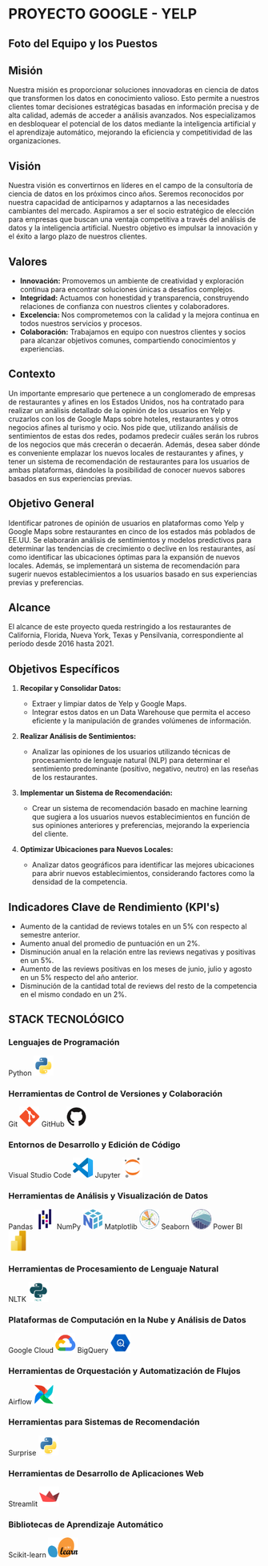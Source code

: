 # PROYECTO   GOOGLE - YELP

## **Foto del Equipo y los Puestos**
<!-- Aquí puedes agregar la imagen del equipo -->
<!-- ![Foto del Equipo](ruta/a/la/foto.jpg) -->
<!-- Especifica los puestos en el equipo, por ejemplo: -->
<!-- - **Nombre** - Puesto -->
<!-- - **Nombre** - Puesto -->



## Misión

Nuestra misión es proporcionar soluciones innovadoras en ciencia de datos que transformen los datos en conocimiento valioso. Esto permite a nuestros clientes tomar decisiones estratégicas basadas en información precisa y de alta calidad, además de acceder a análisis avanzados. Nos especializamos en desbloquear el potencial de los datos mediante la inteligencia artificial y el aprendizaje automático, mejorando la eficiencia y competitividad de las organizaciones.



## Visión

Nuestra visión es convertirnos en líderes en el campo de la consultoría de ciencia de datos en los próximos cinco años. Seremos reconocidos por nuestra capacidad de anticiparnos y adaptarnos a las necesidades cambiantes del mercado. Aspiramos a ser el socio estratégico de elección para empresas que buscan una ventaja competitiva a través del análisis de datos y la inteligencia artificial. Nuestro objetivo es impulsar la innovación y el éxito a largo plazo de nuestros clientes.



## Valores

- **Innovación:** Promovemos un ambiente de creatividad y exploración continua para encontrar soluciones únicas a desafíos complejos.
- **Integridad:** Actuamos con honestidad y transparencia, construyendo relaciones de confianza con nuestros clientes y colaboradores.
- **Excelencia:** Nos comprometemos con la calidad y la mejora continua en todos nuestros servicios y procesos.
- **Colaboración:** Trabajamos en equipo con nuestros clientes y socios para alcanzar objetivos comunes, compartiendo conocimientos y experiencias.



## Contexto

Un importante empresario que pertenece a un conglomerado de empresas de restaurantes y afines en los Estados Unidos, nos ha contratado para realizar un análisis detallado de la opinión de los usuarios en Yelp y cruzarlos con los de Google Maps sobre hoteles, restaurantes y otros negocios afines al turismo y ocio. Nos pide que, utilizando análisis de sentimientos de estas dos redes, podamos predecir cuáles serán los rubros de los negocios que más crecerán o decaerán. Además, desea saber dónde es conveniente emplazar los nuevos locales de restaurantes y afines, y tener un sistema de recomendación de restaurantes para los usuarios de ambas plataformas, dándoles la posibilidad de conocer nuevos sabores basados en sus experiencias previas.



## Objetivo General

Identificar patrones de opinión de usuarios en plataformas como Yelp y Google Maps sobre restaurantes en cinco de los estados más poblados de EE.UU. Se elaborarán análisis de sentimientos y modelos predictivos para determinar las tendencias de crecimiento o declive en los restaurantes, así como identificar las ubicaciones óptimas para la expansión de nuevos locales. Además, se implementará un sistema de recomendación para sugerir nuevos establecimientos a los usuarios basado en sus experiencias previas y preferencias.



## Alcance

El alcance de este proyecto queda restringido a los restaurantes de California, Florida, Nueva York, Texas y Pensilvania, correspondiente al período desde 2016 hasta 2021.



## Objetivos Específicos

1. **Recopilar y Consolidar Datos:**
   - Extraer y limpiar datos de Yelp y Google Maps.
   - Integrar estos datos en un Data Warehouse que permita el acceso eficiente y la manipulación de grandes volúmenes de información.

2. **Realizar Análisis de Sentimientos:**
   - Analizar las opiniones de los usuarios utilizando técnicas de procesamiento de lenguaje natural (NLP) para determinar el sentimiento predominante (positivo, negativo, neutro) en las reseñas de los restaurantes.

3. **Implementar un Sistema de Recomendación:**
   - Crear un sistema de recomendación basado en machine learning que sugiera a los usuarios nuevos establecimientos en función de sus opiniones anteriores y preferencias, mejorando la experiencia del cliente.

4. **Optimizar Ubicaciones para Nuevos Locales:**
   - Analizar datos geográficos para identificar las mejores ubicaciones para abrir nuevos establecimientos, considerando factores como la densidad de la competencia.



## Indicadores Clave de Rendimiento (KPI's)

- Aumento de la cantidad de reviews totales en un 5% con respecto al semestre anterior.
- Aumento anual del promedio de puntuación en un 2%.
- Disminución anual en la relación entre las reviews negativas y positivas en un 5%.
- Aumento de las reviews positivas en los meses de junio, julio y agosto en un 5% respecto del año anterior.
- Disminución de la cantidad total de reviews del resto de la competencia en el mismo condado en un 2%.



## STACK TECNOLÓGICO

### Lenguajes de Programación
Python <img src="img/python-original.svg" title="Python" alt="Python" width="40" height="40"/>

### Herramientas de Control de Versiones y Colaboración
Git <img src="img/git-original.svg" title="Git" alt="Git" width="40" height="40"/>
GitHub <img src="img/github-original.svg" title="GitHub" alt="Git" width="40" height="40"/>

### Entornos de Desarrollo y Edición de Código
Visual Studio Code <img src="img/vscode-original.svg" title="VsCode" alt="Git" width="40" height="40"/>
Jupyter <img src="img/jupyter-original.svg" title="Jupyter" alt="Git" width="40" height="40"/>

### Herramientas de Análisis y Visualización de Datos
Pandas <img src="img/pandas-original.svg" title="Pandas" alt="Git" width="40" height="40"/>
NumPy <img src="img/numpy-original.svg" title="Numpy" alt="Git" width="40" height="40"/>
Matplotlib <img src="img/matplotlib-original.svg" title="Matplotlib" alt="Git" width="40" height="40"/>
Seaborn <img src="img/seaborn-icon.svg" title="Seaborn" alt="Git" width="40" height="40"/>
Power BI <img src="img/powerbi.svg" title="PowerBi" alt="Git" width="40" height="40"/>

### Herramientas de Procesamiento de Lenguaje Natural
NLTK <img src="img/NLTK-85.webp" title="NLTK" alt="NLTK" width="40" height="40"/>

### Plataformas de Computación en la Nube y Análisis de Datos
Google Cloud <img src="img\google-cloud-svgrepo-com.svg" title="Google Cloud" alt="Google Cloud" width="40" height="40"/>
BigQuery <img src="img/bigquery.svg" title="BigQuery" alt="BigQuery" width="40" height="40"/>

### Herramientas de Orquestación y Automatización de Flujos
Airflow <img src="img/apache-airflow.png" title="Airflow" alt="Airflow" width="40" height="40"/>

### Herramientas para Sistemas de Recomendación
Surprise <img src="img/python-original.svg" title="Surprise" alt="Surprise" width="40" height="40"/>

### Herramientas de Desarrollo de Aplicaciones Web
Streamlit <img src="img/streamlit-original.svg" title="Streamlit" alt="Streamlit" width="40" height="40"/>

### Bibliotecas de Aprendizaje Automático
Scikit-learn <img src="img/scikit-learn-logo-big.png" title="Scikit-learn" alt="Scikit-learn" width="60" height="40"/>